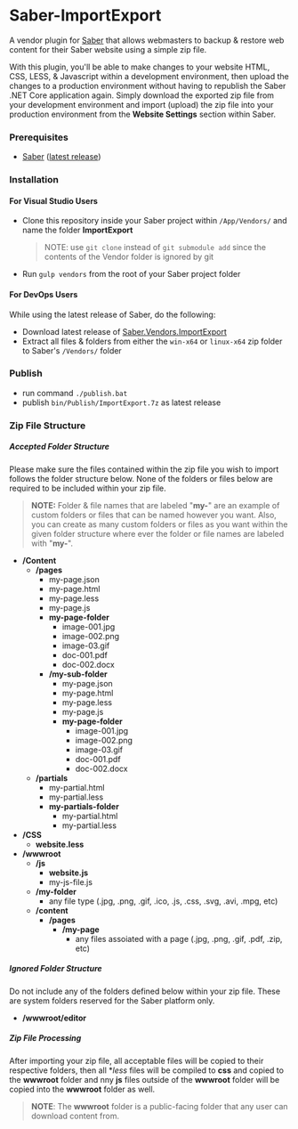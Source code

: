 # Saber-ImportExport
A vendor plugin for [Saber](https://saber.datasilk.io) that allows webmasters to backup & restore web content for their Saber website using a simple zip file. 

With this plugin, you'll be able to make changes to your website HTML, CSS, LESS, & Javascript within a development environment, then upload the changes to a production environment without having to republish the Saber .NET Core application again. Simply download the exported zip file from your development environment and import (upload) the zip file into your production environment from the **Website Settings** section within Saber.

### Prerequisites
* [Saber](https://saber.datasilk.io) ([latest release](https://github.com/Datasilk/Saber/releases))

### Installation
#### For Visual Studio Users
* Clone this repository inside your Saber project within `/App/Vendors/` and name the folder **ImportExport**
	> NOTE: use `git clone` instead of `git submodule add` since the contents of the Vendor folder is ignored by git
* Run `gulp vendors` from the root of your Saber project folder

#### For DevOps Users
While using the latest release of Saber, do the following:
* Download latest release of [Saber.Vendors.ImportExport](https://github.com/Datasilk/Saber-ImportExport/releases)
* Extract all files & folders from either the `win-x64` or `linux-x64` zip folder to Saber's `/Vendors/` folder

### Publish
* run command `./publish.bat`
* publish `bin/Publish/ImportExport.7z` as latest release

### Zip File Structure
##### Accepted Folder Structure
Please make sure the files contained within the zip file you wish to import follows the folder structure below. None of the folders or files below are required to be included within your zip file.

> **NOTE:** Folder & file names that are labeled "**my-**" are an example of custom folders or files that can be named however you want. Also, you can create as many custom folders or files as you want within the given folder structure where ever the folder or file names are labeled with "**my-**".

* **/Content**
  * **/pages**
    * my-page.json
    * my-page.html
    * my-page.less
    * my-page.js
    * **my-page-folder**
      * image-001.jpg
      * image-002.png
      * image-03.gif
      * doc-001.pdf
      * doc-002.docx
    * **/my-sub-folder**
      * my-page.json
      * my-page.html
      * my-page.less
      * my-page.js
      * **my-page-folder**
        * image-001.jpg
        * image-002.png
        * image-03.gif
        * doc-001.pdf
        * doc-002.docx
  * **/partials**
    * my-partial.html
    * my-partial.less
    * **my-partials-folder**
      * my-partial.html
      * my-partial.less
* **/CSS**
  * **website.less**
* **/wwwroot**
  * **/js**
    * **website.js**
    * my-js-file.js
  * **/my-folder**
    * any file type (.jpg, .png, .gif, .ico, .js, .css, .svg, .avi, .mpg, etc)
  * **/content**
    * **/pages**
      * **/my-page**
        * any files assoiated with a page  (.jpg, .png, .gif, .pdf, .zip, etc)

##### Ignored Folder Structure
Do not include any of the folders defined below within your zip file. These are system folders reserved for the Saber platform only.
* **/wwwroot/editor**

##### Zip File Processing
After importing your zip file, all acceptable files will be copied to their respective folders, then all **less* files will be compiled to **css** and copied to the **wwwroot** folder and nny **js** files outside of the **wwwroot** folder will be copied into the **wwwroot** folder as well.

> **NOTE**: The **wwwroot** folder is a public-facing folder that any user can download content from.